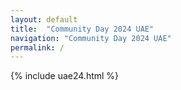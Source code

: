 ```yaml
---
layout: default
title:  "Community Day 2024 UAE"
navigation: "Community Day 2024 UAE"
permalink: /
---
```


{% include uae24.html %}
